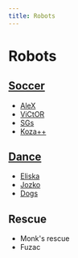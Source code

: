 ```yaml
---
title: Robots
---
```


# Robots

[Soccer](robots_soccer/)
--------
- <a href="robots_soccer/index.html#alex">AleX</a>
- <a href="robots_soccer/index.html#victor">ViCtOR</a>
- <a href="robots_soccer/index.html#sgs">SGs</a>
- <a href="robots_soccer/index.html#kozapp">Koza++</a>

[Dance](robots_dance)
-------
- <a href="robots_dance/index.html#eliska">Eliska</a>
- <a href="robots_dance/index.html#jozko">Jozko</a>
- <a href="robots_dance/index.html#dogs">Dogs</a>

Rescue
------
- Monk's rescue
- Fuzac


